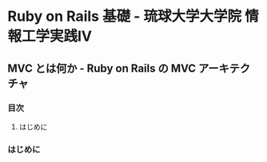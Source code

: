 Ruby on Rails 基礎 - 琉球大学大学院 情報工学実践IV
================================================================================

MVC とは何か - Ruby on Rails の MVC アーキテクチャ
--------------------------------------------------------------------------------


### 目次

1. はじめに


### はじめに
